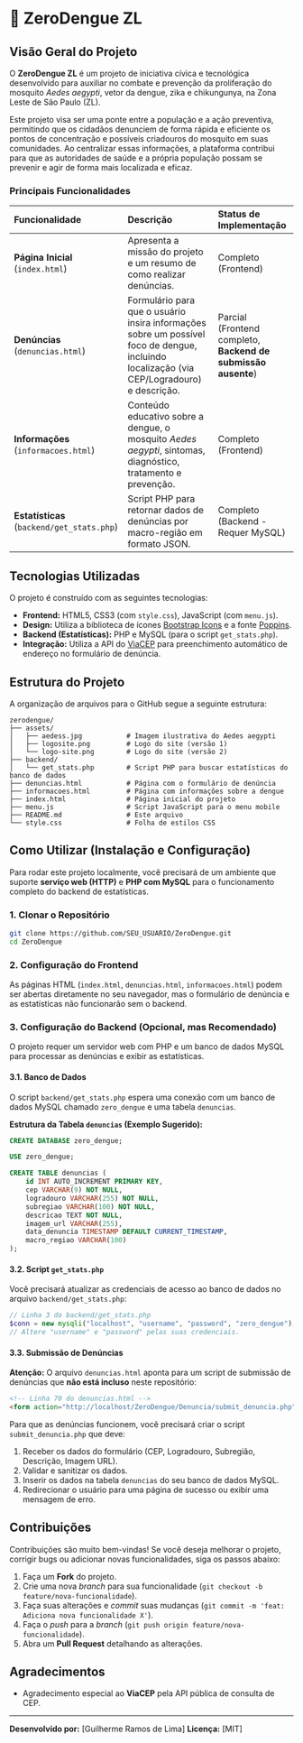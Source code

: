 # 🦟 ZeroDengue ZL

## Visão Geral do Projeto

O **ZeroDengue ZL** é um projeto de iniciativa cívica e tecnológica desenvolvido para auxiliar no combate e prevenção da proliferação do mosquito *Aedes aegypti*, vetor da dengue, zika e chikungunya, na Zona Leste de São Paulo (ZL).

Este projeto visa ser uma ponte entre a população e a ação preventiva, permitindo que os cidadãos denunciem de forma rápida e eficiente os pontos de concentração e possíveis criadouros do mosquito em suas comunidades. Ao centralizar essas informações, a plataforma contribui para que as autoridades de saúde e a própria população possam se prevenir e agir de forma mais localizada e eficaz.

### Principais Funcionalidades

| Funcionalidade | Descrição | Status de Implementação |
| :--- | :--- | :--- |
| **Página Inicial** (`index.html`) | Apresenta a missão do projeto e um resumo de como realizar denúncias. | Completo (Frontend) |
| **Denúncias** (`denuncias.html`) | Formulário para que o usuário insira informações sobre um possível foco de dengue, incluindo localização (via CEP/Logradouro) e descrição. | Parcial (Frontend completo, **Backend de submissão ausente**) |
| **Informações** (`informacoes.html`) | Conteúdo educativo sobre a dengue, o mosquito *Aedes aegypti*, sintomas, diagnóstico, tratamento e prevenção. | Completo (Frontend) |
| **Estatísticas** (`backend/get_stats.php`) | Script PHP para retornar dados de denúncias por macro-região em formato JSON. | Completo (Backend - Requer MySQL) |

## Tecnologias Utilizadas

O projeto é construído com as seguintes tecnologias:

*   **Frontend:** HTML5, CSS3 (com `style.css`), JavaScript (com `menu.js`).
*   **Design:** Utiliza a biblioteca de ícones [Bootstrap Icons](https://icons.getbootstrap.com/) e a fonte [Poppins](https://fonts.google.com/specimen/Poppins).
*   **Backend (Estatísticas):** PHP e MySQL (para o script `get_stats.php`).
*   **Integração:** Utiliza a API do [ViaCEP](https://viacep.com.br/) para preenchimento automático de endereço no formulário de denúncia.

## Estrutura do Projeto

A organização de arquivos para o GitHub segue a seguinte estrutura:

```
zerodengue/
├── assets/
│   ├── aedess.jpg           # Imagem ilustrativa do Aedes aegypti
│   ├── logosite.png         # Logo do site (versão 1)
│   └── logo-site.png        # Logo do site (versão 2)
├── backend/
│   └── get_stats.php        # Script PHP para buscar estatísticas do banco de dados
├── denuncias.html           # Página com o formulário de denúncia
├── informacoes.html         # Página com informações sobre a dengue
├── index.html               # Página inicial do projeto
├── menu.js                  # Script JavaScript para o menu mobile
├── README.md                # Este arquivo
└── style.css                # Folha de estilos CSS
```

## Como Utilizar (Instalação e Configuração)

Para rodar este projeto localmente, você precisará de um ambiente que suporte **serviço web (HTTP)** e **PHP com MySQL** para o funcionamento completo do backend de estatísticas.

### 1. Clonar o Repositório

```bash
git clone https://github.com/SEU_USUARIO/ZeroDengue.git
cd ZeroDengue
```

### 2. Configuração do Frontend

As páginas HTML (`index.html`, `denuncias.html`, `informacoes.html`) podem ser abertas diretamente no seu navegador, mas o formulário de denúncia e as estatísticas não funcionarão sem o backend.

### 3. Configuração do Backend (Opcional, mas Recomendado)

O projeto requer um servidor web com PHP e um banco de dados MySQL para processar as denúncias e exibir as estatísticas.

#### 3.1. Banco de Dados

O script `backend/get_stats.php` espera uma conexão com um banco de dados MySQL chamado `zero_dengue` e uma tabela `denuncias`.

**Estrutura da Tabela `denuncias` (Exemplo Sugerido):**

```sql
CREATE DATABASE zero_dengue;

USE zero_dengue;

CREATE TABLE denuncias (
    id INT AUTO_INCREMENT PRIMARY KEY,
    cep VARCHAR(9) NOT NULL,
    logradouro VARCHAR(255) NOT NULL,
    subregiao VARCHAR(100) NOT NULL,
    descricao TEXT NOT NULL,
    imagem_url VARCHAR(255),
    data_denuncia TIMESTAMP DEFAULT CURRENT_TIMESTAMP,
    macro_regiao VARCHAR(100)
);
```

#### 3.2. Script `get_stats.php`

Você precisará atualizar as credenciais de acesso ao banco de dados no arquivo `backend/get_stats.php`:

```php
// Linha 3 do backend/get_stats.php
$conn = new mysqli("localhost", "username", "password", "zero_dengue"); 
// Altere "username" e "password" pelas suas credenciais.
```

#### 3.3. Submissão de Denúncias

**Atenção:** O arquivo `denuncias.html` aponta para um script de submissão de denúncias que **não está incluso** neste repositório:

```html
<!-- Linha 70 do denuncias.html -->
<form action="http://localhost/ZeroDengue/Denuncia/submit_denuncia.php" method="post">
```

Para que as denúncias funcionem, você precisará criar o script `submit_denuncia.php` que deve:
1.  Receber os dados do formulário (CEP, Logradouro, Subregião, Descrição, Imagem URL).
2.  Validar e sanitizar os dados.
3.  Inserir os dados na tabela `denuncias` do seu banco de dados MySQL.
4.  Redirecionar o usuário para uma página de sucesso ou exibir uma mensagem de erro.

## Contribuições

Contribuições são muito bem-vindas! Se você deseja melhorar o projeto, corrigir bugs ou adicionar novas funcionalidades, siga os passos abaixo:

1.  Faça um **Fork** do projeto.
2.  Crie uma nova *branch* para sua funcionalidade (`git checkout -b feature/nova-funcionalidade`).
3.  Faça suas alterações e *commit* suas mudanças (`git commit -m 'feat: Adiciona nova funcionalidade X'`).
4.  Faça o *push* para a *branch* (`git push origin feature/nova-funcionalidade`).
5.  Abra um **Pull Request** detalhando as alterações.

## Agradecimentos

*   Agradecimento especial ao **ViaCEP** pela API pública de consulta de CEP.

---

**Desenvolvido por:** [Guilherme Ramos de Lima]
**Licença:** [MIT]
